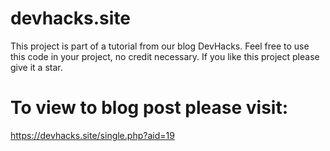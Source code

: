 # devhacks.site

This project is part of a tutorial from our blog DevHacks. Feel free to use this code in your project, no credit necessary. If you like this project please give it a star.

# To view to blog post please visit:

https://devhacks.site/single.php?aid=19
